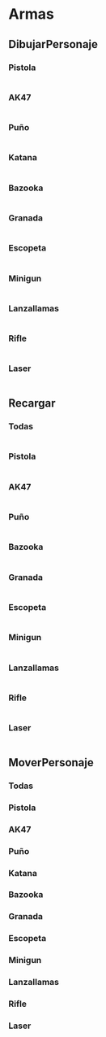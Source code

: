 # Armas

## DibujarPersonaje

### Pistola
```

```
### AK47
```

```
### Puño
```

```
### Katana
```

```
### Bazooka
```

```
### Granada
```

```
### Escopeta
```

```
### Minigun
```

```
### Lanzallamas
```

```
### Rifle
```

```
### Laser
```

```

## Recargar

### Todas
```

```
### Pistola
```

```
### AK47
```

```
### Puño
```

```
### Bazooka
```

```
### Granada
```

```
### Escopeta
```

```

### Minigun
```

```
### Lanzallamas
```

```
### Rifle
```

```
### Laser
```

```

## MoverPersonaje

### Todas
### Pistola
### AK47
### Puño
### Katana
### Bazooka
### Granada
### Escopeta
### Minigun
### Lanzallamas
### Rifle
### Laser
